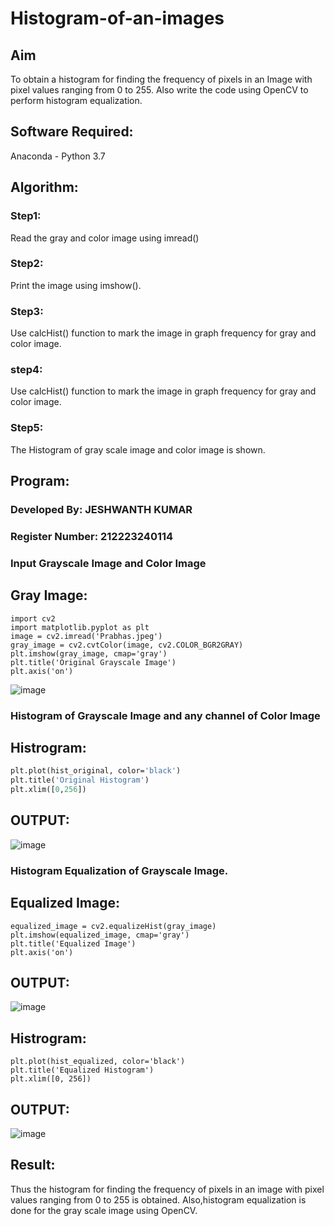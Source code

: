 # Histogram-of-an-images
## Aim
To obtain a histogram for finding the frequency of pixels in an Image with pixel values ranging from 0 to 255. Also write the code using OpenCV to perform histogram equalization.

## Software Required:
Anaconda - Python 3.7

## Algorithm:
### Step1:
Read the gray and color image using imread()

### Step2:
Print the image using imshow().

### Step3:
Use calcHist() function to mark the image in graph frequency for gray and color image.

### step4:
Use calcHist() function to mark the image in graph frequency for gray and color image.

### Step5:
The Histogram of gray scale image and color image is shown.


## Program:
### Developed By: JESHWANTH KUMAR
### Register Number: 212223240114
### Input Grayscale Image and Color Image
## Gray Image:
```
import cv2
import matplotlib.pyplot as plt
image = cv2.imread('Prabhas.jpeg')
gray_image = cv2.cvtColor(image, cv2.COLOR_BGR2GRAY)
plt.imshow(gray_image, cmap='gray')
plt.title('Original Grayscale Image')
plt.axis('on')
```
![image](https://github.com/user-attachments/assets/a0ea9258-a7e0-44dd-961d-34804deacd2e)


### Histogram of Grayscale Image and any channel of Color Image
## Histrogram:
```p
plt.plot(hist_original, color='black')
plt.title('Original Histogram')
plt.xlim([0,256])
```
## OUTPUT:
![image](https://github.com/user-attachments/assets/a63cd3a5-1b9a-4fab-969b-b7d0f0624d22)


### Histogram Equalization of Grayscale Image.

## Equalized Image:
```
equalized_image = cv2.equalizeHist(gray_image)
plt.imshow(equalized_image, cmap='gray')
plt.title('Equalized Image')
plt.axis('on')
```
## OUTPUT:
![image](https://github.com/user-attachments/assets/a2459248-e982-4b8d-be63-93ed97d6e9ca)


## Histrogram:
```
plt.plot(hist_equalized, color='black')
plt.title('Equalized Histogram')
plt.xlim([0, 256])
```
## OUTPUT:
![image](https://github.com/user-attachments/assets/0bf49bf2-cc2a-4da6-8e0e-d35214b3fba0)

## Result: 
Thus the histogram for finding the frequency of pixels in an image with pixel values ranging from 0 to 255 is obtained. Also,histogram equalization is done for the gray scale image using OpenCV.
